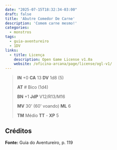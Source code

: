 ```yaml
---
date: "2025-07-15T18:32:34-03:00"
draft: false
title: 'Abutre Comedor De Carne'
description: 'Comem carne mesmo!'
categories:
  - monstros
tags:
  - guia-aventureiro
  - 1DV
links:
  - title: Licença
    description: Open Game License v1.0a
    website: /oficina-arcana/page/license/ogl-v1/
---
```


> **IN** +0 **CA** 13 **DV** 1d8 (5)
>
> **AT** # Bico (1d4)
>
> **BN** +1 **JdP** V12/R13/M16
>
> **MV** 30' (60' voando) **ML** 6
>
> **TM** Médio **TT** - **XP** 5

## Créditos

**Fonte:** Guia do Aventureiro, p. 119
